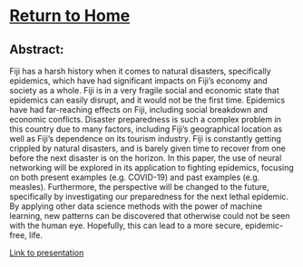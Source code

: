 # [Return to Home](https://chase4eck.github.io/workshop-/)


## Abstract:
Fiji has a harsh history when it comes to natural disasters, specifically epidemics, which have had significant impacts on Fiji’s economy and society as a whole. Fiji is in a very fragile social and economic state that epidemics can easily disrupt, and it would not be the first time. Epidemics have had far-reaching effects on Fiji, including social breakdown and economic conflicts. Disaster preparedness is such a complex problem in this country due to many factors, including Fiji’s geographical location as well as Fiji’s dependence on its tourism industry. Fiji is constantly getting crippled by natural disasters, and is barely given time to recover from one before the next disaster is on the horizon. In this paper, the use of neural networking will be explored in its application to fighting epidemics, focusing on both present examples (e.g. COVID-19) and past examples (e.g. measles). Furthermore, the perspective will be changed to the future, specifically by investigating our preparedness for the next lethal epidemic. By applying other data science methods with the power of machine learning, new patterns can be discovered that otherwise could not be seen with the human eye. Hopefully, this can lead to a more secure, epidemic-free, life.


[Link to presentation](https://docs.google.com/presentation/d/13Bh9DtTDauS9493_177ScOOLTmOSTLFZK2U14i7LJ3k/edit?usp=sharing)
